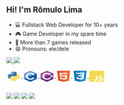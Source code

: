 ## Hi! I'm Rômulo Lima

- ​💻​ Fullstack Web Developer for 10+ years
- 🎮 Game Developer in my spare time
- 🚀 More than 7 games released
- 😄 Pronouns: ele/dele

<div>
  <a href="https://www.linkedin.com/in/r%C3%B4mulo-lima-o-06132733/">
  <img height="180em" src="https://github-readme-stats.vercel.app/api?username=romulolink&show_icons=true&theme=tokyonight&include_all_commits=true&count_private=true"/>
  <img height="180em" src="https://github-readme-stats.vercel.app/api/top-langs/?username=romulolink&layout=compact&langs_count=10&theme=tokyonight"/>
</div>
  
<div style="display: inline_block"><br>
  <img align="center" alt="romulolink-Python" height="30" width="40" src="https://raw.githubusercontent.com/devicons/devicon/master/icons/python/python-original.svg">
  <img align="center" alt="romulolink-C" height="30" width="40" src="https://raw.githubusercontent.com/devicons/devicon/master/icons/c/c-original.svg">
  <img align="center" alt="romulolink-Csharp" height="30" width="40" src="https://raw.githubusercontent.com/devicons/devicon/master/icons/csharp/csharp-original.svg">
  <img align="center" alt="romulolink-HTML" height="30" width="40" src="https://raw.githubusercontent.com/devicons/devicon/master/icons/html5/html5-original.svg">
  <img align="center" alt="romulolink-CSS" height="30" width="40" src="https://raw.githubusercontent.com/devicons/devicon/master/icons/css3/css3-original.svg">
  <img align="center" alt="romulolink-Js" height="30" width="40" src="https://raw.githubusercontent.com/devicons/devicon/master/icons/javascript/javascript-plain.svg">
</div>
  
##
  
<div>

  <a href="https://www.instagram.com/romulolink/" target="_blank"><img src="https://img.shields.io/badge/-Instagram-%23E4405F?style=for-the-badge&logo=instagram&logoColor=white" target="_blank"></a>
 <a href="[https://discord.gg/](https://steamcommunity.com/linkfilter/?u=https%3A%2F%2Fdiscord.gg%2FyyeU9cszwT)" target="_blank"><img src="https://img.shields.io/badge/Discord-7289DA?style=for-linkthe-badge&logo=discord&logoColor=white" target="_blank"></a> 
  <a href = "mailto:romulolink@gmail.com"><img src="https://img.shields.io/badge/Gmail-D14836?style=for-the-badge&logo=gmail&logoColor=white" target="_blank"></a>
  <a href="[https://www.linkedin.com/in/r%C3%B4mulo-lima-o-06132733/](https://www.linkedin.com/in/r%C3%B4mulo-lima-o-06132733/)" target="_blank"><img src="https://img.shields.io/badge/-LinkedIn-%230077B5?style=for-the-badge&logo=linkedin&logoColor=white" target="_blank"></a>   
</div>

